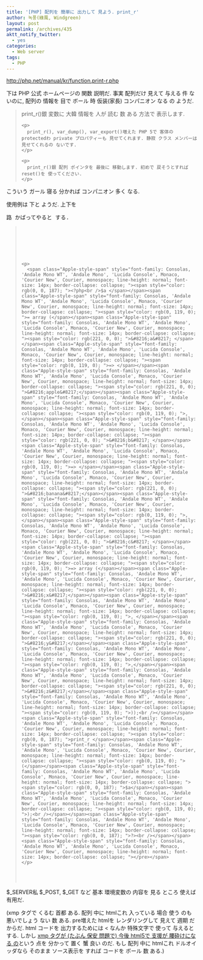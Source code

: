 ```yaml
---
title: '[PHP] 配列を 簡単に 出力して 見よう. print_r'
author: 녹풍(綠風, Windgreen)
layout: post
permalink: /archives/435
aktt_notify_twitter:
  - yes
categories:
  - Web server
tags:
  - PHP
---
```

<meta http-equiv="content-type" content="text/html; charset=utf-8" />

<a href="http://php.net/manual/kr/function.print-r.php" target="_blank">http://php.net/manual/kr/function.print-r.php</a> <div>
  下は PHP 公式 ホームページの 関数 説明だ. 事実 配列だけ 見えて 与える 件 ないのに, 配列の 情報を 目で ボール 時 仮装(家長) コンパニオン なる の ようだ.
</div>

<div>
  <blockquote>
    <p>
      print_r()銀 変数に 大韓 情報を 人が 読む 数 ある 方法で 表示します.
    </p>
    
    <p>
      print_r(), var_dump(), var_export()増えた PHP 5で 客体の protectedわ private プロパティーも 見せてくれます. 静寂 クラス メンバーは 見せてくれるの ないです.
    </p>
    
    <p>
      print_r()銀 配列 ポインタを 最後に 移動します. 初めで 戻そうとすれば reset()を 使ってください.
    </p>
  </blockquote>
  
  <p>
    こういう ガール 寝る 分かれば コンパニオン 多く なる.
  </p>
</div>

<div>
  使用例は 下と ようだ. 上下を <pre>路 かばってやると する.
</div>

<div>
  <blockquote>
    <p>
      <span class="Apple-style-span" style="font-family: Consolas, 'Andale Mono WT', 'Andale Mono', 'Lucida Console', Monaco, 'Courier New', Courier, monospace; line-height: normal; font-size: 14px; border-collapse: collapse; "><pre></span>
    </p>
    
    <p>
      <span class="Apple-style-span" style="font-family: Consolas, 'Andale Mono WT', 'Andale Mono', 'Lucida Console', Monaco, 'Courier New', Courier, monospace; line-height: normal; font-size: 14px; border-collapse: collapse; "><span style="color: rgb(0, 0, 187); "><?php<br />$a </span></span><span class="Apple-style-span" style="font-family: Consolas, 'Andale Mono WT', 'Andale Mono', 'Lucida Console', Monaco, 'Courier New', Courier, monospace; line-height: normal; font-size: 14px; border-collapse: collapse; "><span style="color: rgb(0, 119, 0); ">= array (</span></span><span class="Apple-style-span" style="font-family: Consolas, 'Andale Mono WT', 'Andale Mono', 'Lucida Console', Monaco, 'Courier New', Courier, monospace; line-height: normal; font-size: 14px; border-collapse: collapse; "><span style="color: rgb(221, 0, 0); ">&#8216;a&#8217; </span></span><span class="Apple-style-span" style="font-family: Consolas, 'Andale Mono WT', 'Andale Mono', 'Lucida Console', Monaco, 'Courier New', Courier, monospace; line-height: normal; font-size: 14px; border-collapse: collapse; "><span style="color: rgb(0, 119, 0); ">=> </span></span><span class="Apple-style-span" style="font-family: Consolas, 'Andale Mono WT', 'Andale Mono', 'Lucida Console', Monaco, 'Courier New', Courier, monospace; line-height: normal; font-size: 14px; border-collapse: collapse; "><span style="color: rgb(221, 0, 0); ">&#8216;apple&#8217;</span></span><span class="Apple-style-span" style="font-family: Consolas, 'Andale Mono WT', 'Andale Mono', 'Lucida Console', Monaco, 'Courier New', Courier, monospace; line-height: normal; font-size: 14px; border-collapse: collapse; "><span style="color: rgb(0, 119, 0); ">, </span></span><span class="Apple-style-span" style="font-family: Consolas, 'Andale Mono WT', 'Andale Mono', 'Lucida Console', Monaco, 'Courier New', Courier, monospace; line-height: normal; font-size: 14px; border-collapse: collapse; "><span style="color: rgb(221, 0, 0); ">&#8216;b&#8217; </span></span><span class="Apple-style-span" style="font-family: Consolas, 'Andale Mono WT', 'Andale Mono', 'Lucida Console', Monaco, 'Courier New', Courier, monospace; line-height: normal; font-size: 14px; border-collapse: collapse; "><span style="color: rgb(0, 119, 0); ">=> </span></span><span class="Apple-style-span" style="font-family: Consolas, 'Andale Mono WT', 'Andale Mono', 'Lucida Console', Monaco, 'Courier New', Courier, monospace; line-height: normal; font-size: 14px; border-collapse: collapse; "><span style="color: rgb(221, 0, 0); ">&#8216;banana&#8217;</span></span><span class="Apple-style-span" style="font-family: Consolas, 'Andale Mono WT', 'Andale Mono', 'Lucida Console', Monaco, 'Courier New', Courier, monospace; line-height: normal; font-size: 14px; border-collapse: collapse; "><span style="color: rgb(0, 119, 0); ">, </span></span><span class="Apple-style-span" style="font-family: Consolas, 'Andale Mono WT', 'Andale Mono', 'Lucida Console', Monaco, 'Courier New', Courier, monospace; line-height: normal; font-size: 14px; border-collapse: collapse; "><span style="color: rgb(221, 0, 0); ">&#8216;c&#8217; </span></span><span class="Apple-style-span" style="font-family: Consolas, 'Andale Mono WT', 'Andale Mono', 'Lucida Console', Monaco, 'Courier New', Courier, monospace; line-height: normal; font-size: 14px; border-collapse: collapse; "><span style="color: rgb(0, 119, 0); ">=> array (</span></span><span class="Apple-style-span" style="font-family: Consolas, 'Andale Mono WT', 'Andale Mono', 'Lucida Console', Monaco, 'Courier New', Courier, monospace; line-height: normal; font-size: 14px; border-collapse: collapse; "><span style="color: rgb(221, 0, 0); ">&#8216;x&#8217;</span></span><span class="Apple-style-span" style="font-family: Consolas, 'Andale Mono WT', 'Andale Mono', 'Lucida Console', Monaco, 'Courier New', Courier, monospace; line-height: normal; font-size: 14px; border-collapse: collapse; "><span style="color: rgb(0, 119, 0); ">, </span></span><span class="Apple-style-span" style="font-family: Consolas, 'Andale Mono WT', 'Andale Mono', 'Lucida Console', Monaco, 'Courier New', Courier, monospace; line-height: normal; font-size: 14px; border-collapse: collapse; "><span style="color: rgb(221, 0, 0); ">&#8216;y&#8217;</span></span><span class="Apple-style-span" style="font-family: Consolas, 'Andale Mono WT', 'Andale Mono', 'Lucida Console', Monaco, 'Courier New', Courier, monospace; line-height: normal; font-size: 14px; border-collapse: collapse; "><span style="color: rgb(0, 119, 0); ">,</span></span><span class="Apple-style-span" style="font-family: Consolas, 'Andale Mono WT', 'Andale Mono', 'Lucida Console', Monaco, 'Courier New', Courier, monospace; line-height: normal; font-size: 14px; border-collapse: collapse; "><span style="color: rgb(221, 0, 0); ">&#8216;z&#8217;</span></span><span class="Apple-style-span" style="font-family: Consolas, 'Andale Mono WT', 'Andale Mono', 'Lucida Console', Monaco, 'Courier New', Courier, monospace; line-height: normal; font-size: 14px; border-collapse: collapse; "><span style="color: rgb(0, 119, 0); ">));<br /></span></span><span class="Apple-style-span" style="font-family: Consolas, 'Andale Mono WT', 'Andale Mono', 'Lucida Console', Monaco, 'Courier New', Courier, monospace; line-height: normal; font-size: 14px; border-collapse: collapse; "><span style="color: rgb(0, 0, 187); ">print_r </span></span><span class="Apple-style-span" style="font-family: Consolas, 'Andale Mono WT', 'Andale Mono', 'Lucida Console', Monaco, 'Courier New', Courier, monospace; line-height: normal; font-size: 14px; border-collapse: collapse; "><span style="color: rgb(0, 119, 0); ">(</span></span><span class="Apple-style-span" style="font-family: Consolas, 'Andale Mono WT', 'Andale Mono', 'Lucida Console', Monaco, 'Courier New', Courier, monospace; line-height: normal; font-size: 14px; border-collapse: collapse; "><span style="color: rgb(0, 0, 187); ">$a</span></span><span class="Apple-style-span" style="font-family: Consolas, 'Andale Mono WT', 'Andale Mono', 'Lucida Console', Monaco, 'Courier New', Courier, monospace; line-height: normal; font-size: 14px; border-collapse: collapse; "><span style="color: rgb(0, 119, 0); ">);<br /></span></span><span class="Apple-style-span" style="font-family: Consolas, 'Andale Mono WT', 'Andale Mono', 'Lucida Console', Monaco, 'Courier New', Courier, monospace; line-height: normal; font-size: 14px; border-collapse: collapse; "><span style="color: rgb(0, 0, 187); ">?><br /></span></span><span class="Apple-style-span" style="font-family: Consolas, 'Andale Mono WT', 'Andale Mono', 'Lucida Console', Monaco, 'Courier New', Courier, monospace; line-height: normal; font-size: 14px; border-collapse: collapse; "></pre></span>
    </p>
  </blockquote>
</div>

$\_SERVER私 $\_POST, $_GET など 基本 環境変数の 内容を 見る ところ 使えば 有用だ.

(xmp タグで くるむ 首都 ある. 配列 中に htmlこれ 入っている 場合 使う のも 悪いでしょう ない 数 ある. pre増えた htmlを レンダリングして 見えて 週期 だからだ. html コードを 出力するためには < なんか 特殊文字で 使って 与えると する. しかし <a href="http://mytory.textcube.com/entry/%EC%BD%94%EB%93%9C%EB%A5%BC-%EA%B7%B8%EB%8C%80%EB%A1%9C-%EC%B6%9C%EB%A0%A5%ED%95%B4-%EC%A3%BC%EB%8A%94-html-%ED%83%9C%EA%B7%B8-xmp" target="_blank">xmp タグが (たぶん 保安 問題で) 今後 html5で 支援が 腰砕けになる の</a>という 点を 分かって 置く 蟹 良い のだ. もし 配列 中に htmlこれ ドルオイッダなら そのまま ソース表示を すれば コードを ボール 数 ある.)